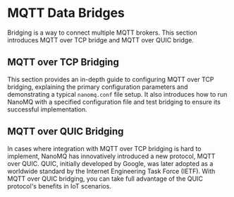 # MQTT Data Bridges

Bridging is a way to connect multiple MQTT brokers. This section introduces MQTT over TCP bridge and MQTT over QUIC bridge. 

## MQTT over TCP Bridging

This section provides an in-depth guide to configuring MQTT over TCP bridging, explaining the primary configuration parameters and demonstrating a typical `nanomq.conf` file setup. It also introduces how to run NanoMQ with a specified configuration file and test bridging to ensure its successful implementation.

## MQTT over QUIC Bridging

In cases where integration with MQTT over TCP bridging is hard to implement, NanoMQ has innovatively introduced a new protocol, MQTT over QUIC. QUIC, initially developed by Google, was later adopted as a worldwide standard by the Internet Engineering Task Force (IETF). With MQTT over QUIC bridging, you can take full advantage of the QUIC protocol's benefits in IoT scenarios. 